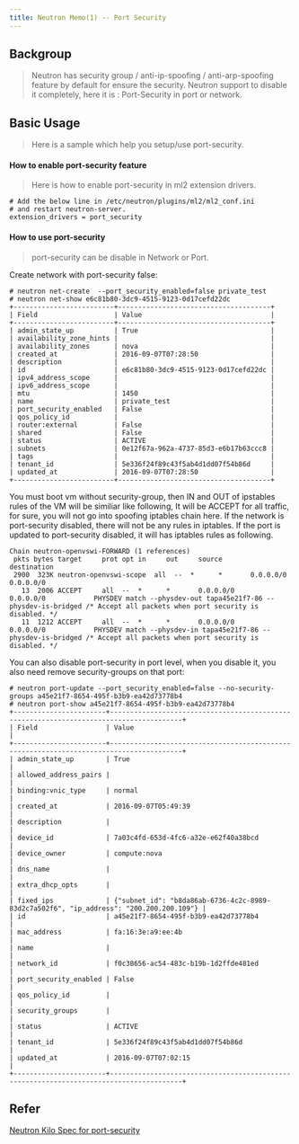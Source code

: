 ```yaml
---
title: Neutron Memo(1) -- Port Security
---
```

## Backgroup

> Neutron has security group / anti-ip-spoofing / anti-arp-spoofing feature by default for ensure the security. Neutron support to disable it completely, here it is : Port-Security in port or network.


## Basic Usage

> Here is a sample which help you setup/use port-security.

#### How to enable port-security feature

> Here is how to enable port-security in ml2 extension drivers.


```
# Add the below line in /etc/neutron/plugins/ml2/ml2_conf.ini
# and restart neutron-server.
extension_drivers = port_security
```

#### How to use port-security

> port-security can be disable in Network or Port. 


Create network with port-security false:

```
# neutron net-create  --port_security_enabled=false private_test
# neutron net-show e6c81b80-3dc9-4515-9123-0d17cefd22dc
+-------------------------+--------------------------------------+
| Field                   | Value                                |
+-------------------------+--------------------------------------+
| admin_state_up          | True                                 |
| availability_zone_hints |                                      |
| availability_zones      | nova                                 |
| created_at              | 2016-09-07T07:28:50                  |
| description             |                                      |
| id                      | e6c81b80-3dc9-4515-9123-0d17cefd22dc |
| ipv4_address_scope      |                                      |
| ipv6_address_scope      |                                      |
| mtu                     | 1450                                 |
| name                    | private_test                         |
| port_security_enabled   | False                                |
| qos_policy_id           |                                      |
| router:external         | False                                |
| shared                  | False                                |
| status                  | ACTIVE                               |
| subnets                 | 0e12f67a-962a-4737-85d3-e6b17b63ccc8 |
| tags                    |                                      |
| tenant_id               | 5e336f24f89c43f5ab4d1dd07f54b86d     |
| updated_at              | 2016-09-07T07:28:50                  |
+-------------------------+--------------------------------------+
```

You must boot vm without security-group, then IN and OUT of ipstables rules of the VM will be similiar like following, It will be ACCEPT for all traffic, for sure, you will not go into spoofing iptables chain here.
If the network is port-security disabled, there will not be any rules in iptables.
If the port is updated to port-security disabled, it will has iptables rules as following.

```
Chain neutron-openvswi-FORWARD (1 references)
 pkts bytes target     prot opt in     out     source               destination         
 2900  323K neutron-openvswi-scope  all  --  *      *       0.0.0.0/0            0.0.0.0/0           
   13  2006 ACCEPT     all  --  *      *       0.0.0.0/0            0.0.0.0/0            PHYSDEV match --physdev-out tapa45e21f7-86 --physdev-is-bridged /* Accept all packets when port security is disabled. */
   11  1212 ACCEPT     all  --  *      *       0.0.0.0/0            0.0.0.0/0            PHYSDEV match --physdev-in tapa45e21f7-86 --physdev-is-bridged /* Accept all packets when port security is disabled. */
```

You can also disable port-security in port level, when you disable it, you also need remove security-groups on that port:

```
# neutron port-update --port_security_enabled=false --no-security-groups a45e21f7-8654-495f-b3b9-ea42d73778b4
# neutron port-show a45e21f7-8654-495f-b3b9-ea42d73778b4
+-----------------------+----------------------------------------------------------------------------------------+
| Field                 | Value                                                                                  |
+-----------------------+----------------------------------------------------------------------------------------+
| admin_state_up        | True                                                                                   |
| allowed_address_pairs |                                                                                        |
| binding:vnic_type     | normal                                                                                 |
| created_at            | 2016-09-07T05:49:39                                                                    |
| description           |                                                                                        |
| device_id             | 7a03c4fd-653d-4fc6-a32e-e62f40a38bcd                                                   |
| device_owner          | compute:nova                                                                           |
| dns_name              |                                                                                        |
| extra_dhcp_opts       |                                                                                        |
| fixed_ips             | {"subnet_id": "b8da86ab-6736-4c2c-8989-83d2c7a502f6", "ip_address": "200.200.200.109"} |
| id                    | a45e21f7-8654-495f-b3b9-ea42d73778b4                                                   |
| mac_address           | fa:16:3e:a9:ee:4b                                                                      |
| name                  |                                                                                        |
| network_id            | f0c38656-ac54-483c-b19b-1d2ffde481ed                                                   |
| port_security_enabled | False                                                                                  |
| qos_policy_id         |                                                                                        |
| security_groups       |                                                                                        |
| status                | ACTIVE                                                                                 |
| tenant_id             | 5e336f24f89c43f5ab4d1dd07f54b86d                                                       |
| updated_at            | 2016-09-07T07:02:15                                                                    |
+-----------------------+----------------------------------------------------------------------------------------+
```

## Refer
[Neutron Kilo Spec for port-security](https://specs.openstack.org/openstack/neutron-specs/specs/kilo/ml2-ovs-portsecurity.html)
